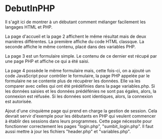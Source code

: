 <h1>DebutInPHP</h1>

<p>Il s'agit ici de montrer à un débutant comment mélanger facilement les langages HTML et PHP.</p>

<p>La page d'accueil et la page 2 affichent le même résultat mais de deux manières différentes.
La première affiche du code HTML classque. La seconde affiche le même contenu, placé dans des variables PHP.</p>

<p>La page 3 est un formulaire simple. Le contenu de ce dernier est récupé par une page PHP et affiche ce qui a été saisi.</p>

<p>La page 4 possède le même formulaire mais, cette fois-ci, on a ajouté un code JavaScript pour contrôler le formulaire, la page PHP appelée par le formulaire ne se contente plus de récupérer les données.
Elle va les comparer avec celles qui ont été prédéfinies dans la page variables.php.
Si les données saisies et les données prédéfénies ne sont pas égales, alors, la connexion est réfusée. Si les données sont identiques, alors, la connexion est autorisée.</p>

<p>Ajout d'une cinquième page qui prend en charge la gestion de session. Cela devrait servir d'exemple pour les débutants en PHP qui veulent commencer à établir des sessions dans leurs programmes.
Cette page nécessite pour fonctionner correctement les pages "login.php", "sumbit_login.php". Il faut aussi mettre à jour les fichiers "header.php" et "variables.php".</p>
